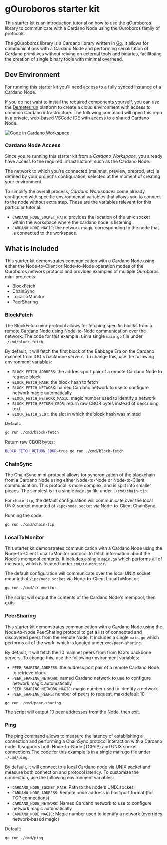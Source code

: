 # gOuroboros starter kit

This starter kit is an introduction tutorial on how to use the
[gOuroboros](https://github.com/blinklabs-io/gouroboros) library to communicate
with a Cardano Node using the Ouroboros family of protocols.

The gOuroboros library is a Cardano library written in [Go](https://go.dev). It
allows for communications with a Cardano Node and performing serialization of
Cardano primitives without relying on external tools and binaries, facilitating
the creation of single binary tools with minimal overhead.

## Dev Environment

For running this starter kit you'll need access to a fully synced instance of a
Cardano Node.

If you do not want to install the required components yourself, you can use the
[Demeter.run](https://demeter.run) platform to create a cloud environment with
access to common Cardano infrastructure. The following command will open this
repo in a private, web-based VSCode IDE with access to a shared Cardano Node.

[![Code in Cardano Workspace](https://demeter.run/code/badge.svg)](https://demeter.run/code?repository=https://github.com/blinklabs-io/gouroboros-starter-kit.git&template=golang)

### Cardano Node Access

Since you're running this starter kit from a _Cardano Workspace_, you already
have access to the required infrastructure, such as the Cardano Node.

The network to which you're connected (mainnet, preview, preprod, etc) is
defined by your project's configuration, selected at the moment of creating
your environment.

To simplify the overall process, _Cardano Workspaces_ come already configured
with specific environmental variables that allows you to connect to the node
without extra step. These are the variables relevant for this particular
tutorial:

- `CARDANO_NODE_SOCKET_PATH`: provides the location of the unix socket within
    the workspace where the cardano node is listening.
- `CARDANO_NODE_MAGIC`: the network magic corresponding to the node that is
    connected to the workspace.

## What is Included

This starter kit demonstrates communication with a Cardano Node using either
the Node-to-Client or Node-to-Node operation modes of the Ouroboros network
protocol and provides examples of multiple Ouroboros mini-protocols.

- BlockFetch
- ChainSync
- LocalTxMonitor
- PeerSharing

### BlockFetch

The BlockFetch mini-protocol allows for fetching specific blocks from a remote
Cardano Node using Node-to-Node communication over the network. The code for
this example is in a single `main.go` file under `./cmd/block-fetch`.

By default, it will fetch the first block of the Babbage Era on the Cardano
mainnet from IOG's backbone servers. To change this, use the following
environment variables:

- `BLOCK_FETCH_ADDRESS`: the address:port pair of a remote Cardano Node to
  retrieve block
- `BLOCK_FETCH_HASH`: the block hash to fetch
- `BLOCK_FETCH_NETWORK`: named Cardano network to use to configure network
  magic automatically
- `BLOCK_FETCH_NETWORK_MAGIC`: magic number used to identify a network
- `BLOCK_FETCH_RETURN_CBOR`: return raw CBOR bytes instead of describing text
- `BLOCK_FETCH_SLOT`: the slot in which the block hash was minted

Default:
```bash
go run ./cmd/block-fetch
```

Return raw CBOR bytes:
```bash
BLOCK_FETCH_RETURN_CBOR=true go run ./cmd/block-fetch
```

### ChainSync

The ChainSync mini-protocol allows for syncronization of the blockchain from a
Cardano Node using either Node-to-Node or Node-to-Client communication. This
protocol is more complex, and is split into smaller pieces. The simplest is in
a single `main.go` file under `./cmd/chain-tip`.

For `chain-tip`, the default configuration will communicate over the local
UNIX socket mounted at `/ipc/node.socket` via Node-to-Client ChainSync.

Running the code:
```bash
go run ./cmd/chain-tip
```

### LocalTxMonitor

This starter kit demonstrates communication with a Cardano Node using the
Node-to-Client LocalTxMonitor protocol to fetch information about the Node's
mempool contents. It includes a single `main.go` which performs all of the
work, which is located under `cmd/tx-monitor`.

The default configuration will communicate over the local UNIX socket mounted
at `/ipc/node.socket` via Node-to-Client LocalTxMonitor.

```bash
go run ./cmd/tx-monitor
```

The script will output the contents of the Cardano Node's mempool, then exits.

### PeerSharing

This starter kit demonstrates communication with a Cardano Node using the
Node-to-Node PeerSharing protocol to get a list of connected and discovered
peers from the remote Node. It includes a single `main.go` which performs
all of the work, which is located under `cmd/peer-sharing`.

By default, it will fetch the 10 mainnet peers from from IOG's backbone
 servers. To change this, use the following environment variables:

- `PEER_SHARING_ADDRESS`: the address:port pair of a remote Cardano Node to
  retrieve block
- `PEER_SHARING_NETWORK`: named Cardano network to use to configure network
  magic automatically
- `PEER_SHARING_NETWORK_MAGIC`: magic number used to identify a network
- `PEER_SHARING_PEERS`: number of peers to request, max/default 10

```bash
go run ./cmd/peer-sharing
```

The script will output 10 peer addresses from the Node, then exit.

### Ping

The ping command allows to measure the latency of establishing a connection and performing a ChainSync protocol interaction with a Cardano node. It supports both Node-to-Node (TCP/IP) and UNIX socket connections.The code for this example is in a single main.go file under `./cmd/ping`.

By default, it will connect to a local Cardano node via UNIX socket and measure both connection and protocol latency. To customize the connection, use the following environment variables:

- `CARDANO_NODE_SOCKET_PATH`: Path to the node's UNIX socket
- `CARDANO_NODE_ADDRESS`: Remote node address in host:port format (for TCP connections)
- `CARDANO_NODE_NETWORK`: Named Cardano network to use to configure network magic automatically 
- `CARDANO_NODE_MAGIC`: Magic number used to identify a network (overrides network-based magic)

Default:
```bash
go run ./cmd/ping
```
